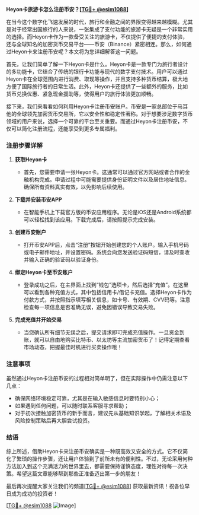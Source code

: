**Heyon卡旅游卡怎么注册币安？[[TG💪+ @esim1088](https://t.me/s/esim1088)]**

在当今这个数字化飞速发展的时代，旅行和金融之间的界限变得越来越模糊。尤其是对于经常出国旅行的人来说，一张集成了支付功能的旅游卡无疑是一个非常实用的选择。而Heyon卡作为一款备受关注的旅游卡，不仅提供了便捷的支付体验，还与全球知名的加密货币交易平台——币安（Binance）紧密相连。那么，如何通过Heyon卡来注册币安呢？本文将为您详细解答这一问题。

首先，让我们简单了解一下Heyon卡是什么。Heyon卡是一款专门为旅行者设计的多功能卡，它结合了传统的银行卡功能与现代的数字支付技术。用户可以通过Heyon卡在全球范围内进行消费、取现等操作，并且支持多种货币结算，极大地方便了国际旅行者的日常生活。此外，Heyon卡还提供了一些额外的服务，比如货币兑换优惠、紧急现金援助等，使得用户的旅行体验更加顺畅。

接下来，我们来看看如何利用Heyon卡注册币安账户。币安是一家总部位于马耳他的全球领先加密货币交易所，它以安全性和稳定性著称。对于想要涉足数字货币领域的用户来说，选择一个可靠的平台至关重要。而通过Heyon卡注册币安，不仅可以简化注册流程，还能享受到更多专属福利。

### 注册步骤详解

1. **获取Heyon卡**
   - 首先，您需要申请一张Heyon卡。这通常可以通过官方网站或者合作的金融机构完成。申请过程中可能需要提供身份证明文件以及居住地址信息。确保所有资料真实有效，以免影响后续使用。
   
2. **下载并安装币安APP**
   - 在智能手机上下载官方版的币安应用程序。无论是iOS还是Android系统都可以轻松找到该应用。下载完成后，请按照提示完成安装。

3. **创建币安账户**
   - 打开币安APP后，点击“注册”按钮开始创建您的个人账户。输入手机号码或电子邮件地址，并设置密码。系统会向您发送验证码短信，请及时查收并输入正确的验证码以验证身份。

4. **绑定Heyon卡至币安账户**
   - 登录成功之后，在主界面上找到“钱包”选项卡，然后选择“充值”。在这里可以看到各种充值方式，其中包括信用卡/借记卡充值。选择Heyon卡作为付款方式，并按照指示填写相关信息，如卡号、有效期、CVV码等。注意检查每一项信息是否准确无误，避免因错误导致交易失败。

5. **完成充值并开始交易**
   - 当您确认所有细节无误之后，提交请求即可完成充值操作。一旦资金到账，就可以自由地购买比特币、以太坊等主流加密货币了！记得定期查看市场动态，把握最佳时机进行买卖操作哦！

### 注意事项

虽然通过Heyon卡注册币安的过程相对简单明了，但在实际操作中仍需注意以下几点：
- 确保网络环境稳定可靠，尤其是在输入敏感信息时要特别小心；
- 如果遇到任何问题，可以随时联系客服寻求帮助；
- 对于初次接触加密货币的新手而言，建议先从基础知识学起，了解相关术语及风险控制策略后再大胆尝试投资。

### 结语

综上所述，借助Heyon卡来注册币安确实是一种既高效又安全的方式。它不仅简化了繁琐的操作步骤，还让用户体验到了前所未有的便利性。不过，无论采用何种方法加入到这个充满活力的世界里去，都需要保持谨慎态度，理性对待每一次决策。希望这篇文章能够帮到那些正准备迈出第一步的朋友！

最后再次提醒大家关注我们的频道[[TG💪+ @esim1088](https://t.me/s/esim1088)] 获取最新资讯！祝各位早日成为成功的投资者！

[[TG💪+ @esim1088](https://t.me/s/esim1088) ![Image](https://i.postimg.cc/4NQfJmqS/Snipaste-2025-05-13-00-14-12.png)]